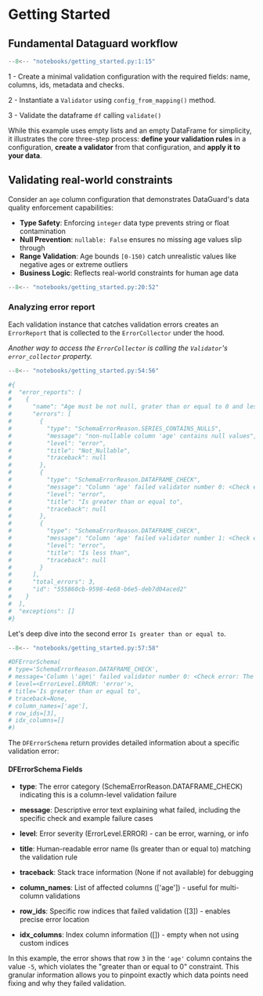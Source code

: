 # Getting Started

## Fundamental Dataguard workflow

```py title="getting_started.py" linenums="1" hl_lines="3-9 13 15"
--8<-- "notebooks/getting_started.py:1:15"
```
1 - Create a minimal validation configuration with the required fields: name, columns, ids, metadata and checks.

2 - Instantiate a `Validator` using `config_from_mapping()` method.

3 - Validate the dataframe `df` calling `validate()`

While this example uses empty lists and an empty DataFrame for simplicity, it illustrates the core three-step process: **define your validation rules** in a configuration, **create a validator** from that configuration, and **apply it to your data**.

## Validating real-world constraints

Consider an `age` column configuration that demonstrates DataGuard's data quality enforcement capabilities:

- **Type Safety**: Enforcing `integer` data type prevents string or float contamination
- **Null Prevention**: `nullable: False` ensures no missing age values slip through
- **Range Validation**: Age bounds `[0-150)` catch unrealistic values like negative ages or extreme outliers
- **Business Logic**: Reflects real-world constraints for human age data

```py title="getting_started.py" linenums="20" hl_lines="6 7 12-13 16-17"
--8<-- "notebooks/getting_started.py:20:52"
```

### Analyzing error report

Each validation instance that catches validation errors creates an `ErrorReport` that is
collected to the `ErrorCollector` under the hood. 

*Another way to access the `ErrorCollector` is calling the `Validator`'s `error_collector` property.*

```py title="getting_started.py" linenums="54"
--8<-- "notebooks/getting_started.py:54:56"

#{
#  "error_reports": [
#    {
#      "name": "Age must be not null, grater than or equal to 0 and less than 150",
#      "errors": [
#        {
#          "type": "SchemaErrorReason.SERIES_CONTAINS_NULLS",
#          "message": "non-nullable column 'age' contains null values",
#          "level": "error",
#          "title": "Not_Nullable",
#          "traceback": null
#        },
#        {
#          "type": "SchemaErrorReason.DATAFRAME_CHECK",
#          "message": "Column 'age' failed validator number 0: <Check error: The column under validation is greater than or equal to \"0\"> failure case examples: [{'age': -5}]",
#          "level": "error",
#          "title": "Is greater than or equal to",
#          "traceback": null
#        },
#        {
#          "type": "SchemaErrorReason.DATAFRAME_CHECK",
#          "message": "Column 'age' failed validator number 1: <Check error: The column under validation is less than \"150\"> failure case examples: [{'age': 150}]",
#          "level": "error",
#          "title": "Is less than",
#          "traceback": null
#        }
#      ],
#      "total_errors": 3,
#      "id": "555860cb-9598-4e68-b6e5-deb7d04aced2"
#    }
#  ],
#  "exceptions": []
#}
```

Let's deep dive into the second error `Is greater than or equal to`.

```py title="getting_started.py" linenums="57"
--8<-- "notebooks/getting_started.py:57:58"

#DFErrorSchema(
# type='SchemaErrorReason.DATAFRAME_CHECK', 
# message='Column \'age\' failed validator number 0: <Check error: The column under validation is greater than or equal to "0"> failure case examples: [{\'age\': -5}]', 
# level=<ErrorLevel.ERROR: 'error'>, 
# title='Is greater than or equal to', 
# traceback=None, 
# column_names=['age'], 
# row_ids=[3], 
# idx_columns=[]
#)
```

The `DFErrorSchema` return provides detailed information about a specific validation error:

#### DFErrorSchema Fields
- **type**: The error category (SchemaErrorReason.DATAFRAME_CHECK) indicating this is a column-level validation failure

- **message**: Descriptive error text explaining what failed, including the specific check and example failure cases

- **level**: Error severity (ErrorLevel.ERROR) - can be error, warning, or info

- **title**: Human-readable error name (Is greater than or equal to) matching the validation rule

- **traceback**: Stack trace information (None if not available) for debugging

- **column_names**: List of affected columns (['age']) - useful for multi-column validations

- **row_ids**: Specific row indices that failed validation ([3]) - enables precise error location

- **idx_columns**: Index column information ([]) - empty when not using custom indices

In this example, the error shows that row `3` in the `'age'` column contains the value `-5`, which violates the "greater than or equal to 0" constraint. This granular information allows you to pinpoint exactly which data points need fixing and why they failed validation.